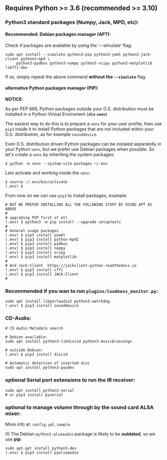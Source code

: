 ## Requires Python >= 3.6 (recommended >= 3.10)

### Python3 standard packages (Numpy, Jack, MPD, etc):

#### Recommended: Debian packages manager (APT):

Check if packages are available by using the '--simulate' flag:

    sudo apt install --simulate python3-pip python3-yaml python3-jack-client python3-mpd \
         python3-pydbus python3-numpy python3-scipy python3-matplotlib libffi-dev

If so, simply repeat the above command **without the `--simulate`** flag.


#### alternative Python packages manager (PIP):

**NOTICE:**

As per PEP 668, Python packages outside your O.S. distribution must be installed in a Python Virtual Enviroment (aka **`venv`**)

The easiest way to do this is to prepare a `venv` for your user profile, then use `pip3` inside it to install Python packages that are not included within your O.S. distribution, as for example `sounddevice`.

Even O.S. distribution driven Python packages can be instaled separatelly in your Python `venv`, but we prefer use Debian packages when possible. So let's create a `venv` by inheriting the system packages:

    $ python -m venv --system-site-packages ~/.env

Lets activate and working inside the `venv`:

    $ source ~/.env/bin/activate
    (.env) $

From now on we can use `pip3` to install packages, example:

    # BUT WE PREFER INSTALLING ALL THE FOLLOWING STUFF BY USING APT AS ABOVE
    #
    # upgrading PIP first of all
    (.env) $ python3 -m pip install --upgrade setuptools
    #
    # General usage packages
    (.env) $ pip3 install pyaml
    (.env) $ pip3 install python-mpd2
    (.env) $ pip3 install pydbus
    (.env) $ pip3 install numpy
    (.env) $ pip3 install scipy
    (.env) $ pip3 install matplotlib
    #
    # And Jack-Client  https://jackclient-python.readthedocs.io
    (.env) $ pip3 install cffi
    (.env) $ pip3 install JACK-Client
    #


### Recommended if you wan to run `plugins/loudness_monitor.py`:

    sudo apt install libportaudio2 python3-watchdog
    (.env) $ pip3 install sounddevice 

### CD-Audio:

    # CD Audio Metadata search

    # Debian available:
    sudo apt install python3-libdiscid python3-musicbrainzngs
    
    # outside Debian:
    (.env) $ pip3 install discid

    # Automatic detection of inserted disc
    sudo apt install python3-pyudev


### optional Serial port extensions to run the IR receiver:

    sudo apt install python3-serial
    # or pip3 install pyserial

### optional to manage volume through by the sound card ALSA mixer:

More info at: `config.yml.sample`

(!) The Debian `python3-alsaaudio` package is likely to be **outdated**, so we use **pip**:

    sudo apt-get install python3-dev
    (.env) $ pip3 install pyalsaaudio

